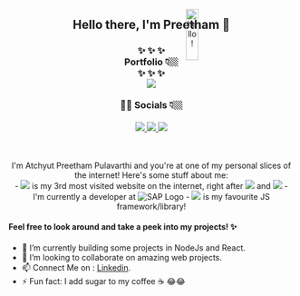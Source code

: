 <p align="center">
<img src="https://media.giphy.com/media/bcKmIWkUMCjVm/giphy.gif" width="15%" height="15%" style="position:absolute" alt="hello!" />
</p>
<div align='center'>
  <h2> Hello there, I'm Preetham 👋 </h2>
</div>
<h3 align="center">
  ✨  ✨  ✨
  <br/>
  Portfolio 👇🏼
  <br/>
  ✨  ✨  ✨
  <br/>
  <a href="https://atchyut.dev" target="_blank"><img src="https://img.icons8.com/bubbles/200/000000/domain.png"/></a>
  <br/>
  <br/>
  🧛🏼  Socials 👇🏼
  <br/>

  <br/>
  <a href="https://www.linkedin.com/in/atchyutpulavarthi/" target="_blank">
    <img src="https://img.icons8.com/doodle/64/000000/linkedin--v2.png"/>
  </a>
  <a href="mailto:pulavarthi.preetham@gmail.com" target="_blank"> 
  <img src="https://img.icons8.com/plasticine/64/000000/gmail.png"/>
  </a>
  <a href="https://www.instagram.com/pulavarthi.preetham/" target="_blank">
  <img src="https://img.icons8.com/cute-clipart/64/000000/instagram-new.png"/>
  </a>
</h3>

</br>

<p align="center">
I'm Atchyut Preetham Pulavarthi and you're at one of my personal slices of the internet! Here's some stuff about me:
<br/>
  - <img src="https://img.icons8.com/windows/32/000000/github-squared.png"/> is my 3rd most visited website on the internet, right after <img src="https://img.icons8.com/plasticine/32/000000/google-logo.png"/> and <img src="https://img.icons8.com/color/32/000000/stackoverflow.png"/>
- I'm currently a developer at <img src="https://img.icons8.com/color/48/000000/sap.png" alt="SAP Logo"/>
- <img src="https://img.icons8.com/cute-clipart/32/000000/react-native.png"/> is my favourite JS framework/library!

</p>


#### Feel free to look around and take a peek into my projects! ✨

- 🌱 I’m currently building some projects in NodeJs and React.
- 👯 I’m looking to collaborate on amazing web projects. 
- 📫 Connect Me on : [Linkedin](https://www.linkedin.com/in/prateek-bansal-734b191a4?).
- ⚡ Fun fact: I add sugar to my coffee ☕ 😂😂






<!--
**theonly1me/theonly1me** is a ✨ _special_ ✨ repository because its `README.md` (this file) appears on your GitHub profile.

Here are some ideas to get you started:

- 🔭 I’m currently working on ...
- 🌱 I’m currently learning ...
- 👯 I’m looking to collaborate on ...
- 🤔 I’m looking for help with ...
- 💬 Ask me about ...
- 📫 How to reach me: ...
- 😄 Pronouns: ...
- ⚡ Fun fact: ...
-->
